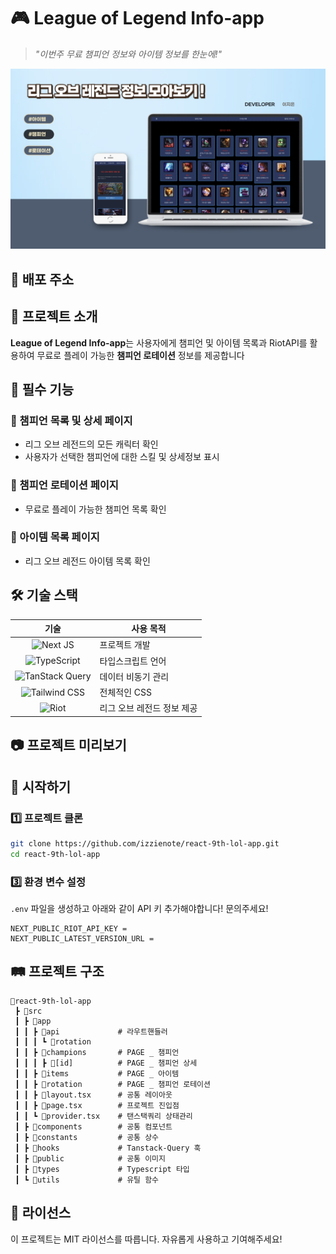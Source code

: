 # 🎮 League of Legend Info-app

> _"이번주 무료 챔피언 정보와 아이템 정보를 한눈에!"_

![image](/src/public/lol4.png)

## 🧳 배포 주소

## 📌 프로젝트 소개

**League of Legend Info-app**는 사용자에게 챔피언 및 아이템 목록과 RiotAPI를 활용하여 무료로 플레이 가능한 **챔피언 로테이션** 정보를 제공합니다

## 🎯 필수 기능

### 🔹 챔피언 목록 및 상세 페이지

- 리그 오브 레전드의 모든 캐릭터 확인
- 사용자가 선택한 챔피언에 대한 스킬 및 상세정보 표시

### 🔹 챔피언 로테이션 페이지

- 무료로 플레이 가능한 챔피언 목록 확인

### 🔹 아이템 목록 페이지

- 리그 오브 레전드 아이템 목록 확인

## 🛠 기술 스택

|                                                            기술                                                             | 사용 목적                  |
| :-------------------------------------------------------------------------------------------------------------------------: | -------------------------- |
|            ![Next JS](https://img.shields.io/badge/Next-black?style=for-the-badge&logo=next.js&logoColor=white)             | 프로젝트 개발              |
|  ![TypeScript](https://img.shields.io/badge/typescript-%23007ACC.svg?style=for-the-badge&logo=typescript&logoColor=white)   | 타입스크립트 언어          |
| ![TanStack Query](https://img.shields.io/badge/TanStack%20Query-FF4154?style=for-the-badge&logo=reactquery&logoColor=white) | 데이터 비동기 관리         |
|  ![Tailwind CSS](https://img.shields.io/badge/Tailwind%20CSS-38B2AC?style=for-the-badge&logo=tailwindcss&logoColor=white)   | 전체적인 CSS               |
|         ![Riot](https://img.shields.io/badge/Riot%20API-EB0029?style=for-the-badge&logo=riotgames&logoColor=white)          | 리그 오브 레전드 정보 제공 |

## 📷 프로젝트 미리보기

## 🚀 시작하기

### 1️⃣ 프로젝트 클론

```sh
git clone https://github.com/izzienote/react-9th-lol-app.git
cd react-9th-lol-app
```

### 3️⃣ 환경 변수 설정

`.env` 파일을 생성하고 아래와 같이 API 키 추가해야합니다! 문의주세요!

```env
NEXT_PUBLIC_RIOT_API_KEY =
NEXT_PUBLIC_LATEST_VERSION_URL =
```

## 🛤 프로젝트 구조

```plaintext
📂react-9th-lol-app
 ┣ 📂src
 ┃ ┣ 📂app
 ┃ ┃ ┣ 📂api             # 라우트핸들러
 ┃ ┃ ┃ ┗ 📂rotation
 ┃ ┃ ┣ 📂champions       # PAGE _ 챔피언
 ┃ ┃ ┃ ┣ 📂[id]          # PAGE _ 챔피언 상세
 ┃ ┃ ┣ 📂items           # PAGE _ 아이템
 ┃ ┃ ┣ 📂rotation        # PAGE _ 챔피언 로테이션
 ┃ ┃ ┣ 📜layout.tsx      # 공통 레이아웃
 ┃ ┃ ┣ 📜page.tsx        # 프로젝트 진입점
 ┃ ┃ ┗ 📜provider.tsx    # 탠스택쿼리 상태관리
 ┃ ┣ 📂components        # 공통 컴포넌트
 ┃ ┣ 📂constants         # 공통 상수
 ┃ ┣ 📂hooks             # Tanstack-Query 훅
 ┃ ┣ 📂public            # 공통 이미지
 ┃ ┣ 📂types             # Typescript 타입
 ┃ ┗ 📂utils             # 유틸 함수
```

## 📜 라이선스

이 프로젝트는 MIT 라이선스를 따릅니다. 자유롭게 사용하고 기여해주세요!
